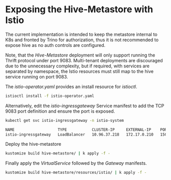 Exposing the Hive-Metastore with Istio
======================================

The current implementation is intended to keep the metastore
internal to K8s and fronted by Trino for authorization, thus
it is not recommended to expose hive as no auth controls are 
configured.

Note, that the *Hive-Metastore* deployment will only support 
running the Thrift protocol under port 9083. Multi-tenant 
deployments are discouraged due to the unnecessary complexity,
but if required, with services are separated by namespace, the 
Istio resources must still map to the hive service running on 
port 9083.

The *istio-operator.yaml* provides an install resource for 
*istioctl*.
```sh
istioctl install -f istio-operator.yaml
```

Alternatively, edit the *istio-ingressgateway* Service manifest 
to add the TCP 9083 port definition and ensure the port is 
exposed.
```sh
kubectl get svc istio-ingressgateway -n istio-system

NAME                   TYPE           CLUSTER-IP     EXTERNAL-IP    PORT(S)      AGE
istio-ingressgateway   LoadBalancer   10.96.37.218   172.17.0.210   15021:31633/TCP,80:31451/TCP,443:32433/TCP,9083:31359/TCP   92m
```

Deploy the hive-metastore
```sh
kustomize build hive-metastore/ | k apply -f -
```

Finally apply the *VirtualService* followed by the *Gateway* manifests.
```sh
kustomize build hive-metastore/resources/istio/ | k apply -f -
```
